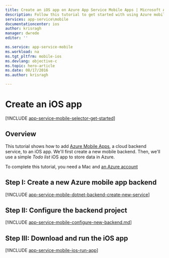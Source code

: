 ```yaml
---
title: Create an iOS app on Azure App Service Mobile Apps | Microsoft Azure
description: Follow this tutorial to get started with using Azure mobile app backends for iOS development in Objective-C or Swift
services: app-service\mobile
documentationcenter: ios
author: krisragh
manager: dwrede
editor: ''

ms.service: app-service-mobile
ms.workload: na
ms.tgt_pltfrm: mobile-ios
ms.devlang: objective-c
ms.topic: hero-article
ms.date: 08/17/2016
ms.author: krisragh

---
```

# Create an iOS app
[!INCLUDE [app-service-mobile-selector-get-started](../../includes/app-service-mobile-selector-get-started.md)]

## Overview
This tutorial shows how to add [Azure Mobile Apps](app-service-mobile-value-prop.md), a cloud backend service, to an iOS app. We'll first create a new mobile backend. Then, we'll use a simple *Todo list* iOS app to store data in Azure.

To complete this tutorial, you need a Mac and [an Azure account](https://azure.microsoft.com/pricing/free-trial/)

## Step I: Create a new Azure mobile app backend
[!INCLUDE [app-service-mobile-dotnet-backend-create-new-service](../../includes/app-service-mobile-dotnet-backend-create-new-service.md)]

## Step II: Configure the backend project
[!INCLUDE [app-service-mobile-configure-new-backend.md](../../includes/app-service-mobile-configure-new-backend.md)]

## Step III: Download and run the iOS app
[!INCLUDE [app-service-mobile-ios-run-app](../../includes/app-service-mobile-ios-run-app.md)]

<!-- Images. -->

<!-- URLs -->
[Azure portal]: https://portal.azure.com/
[Xcode]: https://go.microsoft.com/fwLink/p/?LinkID=266532
[Visual Studio Community 2013]: https://go.microsoft.com/fwLink/p/?LinkID=534203
